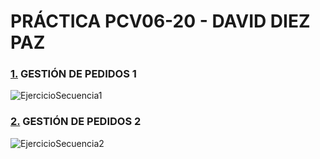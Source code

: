 # PRÁCTICA PCV06-20 - DAVID DIEZ PAZ

### [1.](EjercicioSecuencia1.puml) GESTIÓN DE PEDIDOS 1
![EjercicioSecuencia1](http://www.plantuml.com/plantuml/png/fPJFRjim3CRlUWeXTn-stOfXA53la5k1FG4ZCHqnMymeQjZwz5F-fAOXnnkQcy1y_ENZHyAFMK6qZ8FBFoWTG63q6NyMJ06VGPG27I2fBocY39JGVQU8Vi-iE_xj70HbyPkdWJ0fRZnaVtcx7TSca3z-yx1DYhA7L_-CaIAVPDTQBRd0IOM7gdmwlo2oMB4f7_MLJte4VwsF2D5ABwKLh70iGLkmS0CsOeCMFWrElq3nRLmeogcCEwnnVEWsxbBttHSxgd_mWZ3GAyZPymIoWPXt1LYNPmQb5y4CqfDW2CJ9-B7QEUbprzr2yKJwztzJe3VxzkUsGRWs39GLv9faNhOgSvHmHPd0Jxc5Sa1P8jdDc9xkffi94R65j5QQ75P1AtDXR0zYv5a-zfAoyi6vsMrzNBkjZCDvYnFlbh7rAvidteDolWBltLyFxrrTj3R-QtFBOJSJDOdF8_-q5ddWj2SPGRvTir_BrRQqdu2viZqSyt4x1Vf2MQN169MRdij7lEqlpH6Nskyuwe97Rzl-5cDEDytk4LCiu_0N)

### [2.](EjercicioSecuencia2.puml) GESTIÓN DE PEDIDOS 2

![EjercicioSecuencia2](http://www.plantuml.com/plantuml/png/dLLHRjGm4FttAQpzZyGYWKG5gA9RKBzOgLnWQiyMGs87sq7GQt44BiQiaz1nl6uM-fK-ltdZUUEPlGmHV1owLeIlnlRWePC1lmre5Uxfn2ZJWuroi1fzQooApqQZF3WNxzmF8K15v-NcgZLe8sua13bzYpj7GU1_oit53Vtl3_0Wzt3l4cb6213AsUXTIxohyGiqQUvH6psI6Koe87KJZxBNzA51S-e44LAJXVj2bB1IbC1SaaYdIde7LkKr4JBxScj2n0xa1mpH_FvbasfWCKS27H9CMBBJV8U8iucFG4w48JexT7T8ERRDHanqsRpbpieBwH5Qym3-cFTHZBlF-HIUUqqABIK6FreS7YLo7h_GSv6VaIfhIxgJ6dhqfIZl7ejeJbshds8rdehEwQKjdGkHNK1ZhIxHEjVB_VNkPlVnLaZwuzQ_Q3O9gzeVi4MbZBDphaIl94jdQ-rOcBUyqii4dDk07KGNk51fPSBNcg4NEXfhIcSsPbSNB9Q15jaul7fg79Ip1-Exl-xLLDUw45nhb8dBkLhibBBOd412FSLFTwdNc4SjgsAtUU-eDi8SToH4rmiER9-9zGVBn5RTwBrJ6C1_0ly58vn8tiPKgNmZuyGH-IHjjutSY2ScoHnpwa6PyMs89oSbw_NCBrra2vlnnmI4AV268jbOi022UJYfyGrTwYtuhvkc24XJTEMyHrK4h3qUFY8yRhtk_2VYluejHSw_3FjvJJBt9EnBdMAsocMLK2vNd_vIdH7PGIuki0qeyYAcbJY_srH2TDwwstcGnbprXmszyn6k3tZCo1l0UUS_TwvKzuu1_-ZKCbIC6xXYvN8JN19vwDe_)
